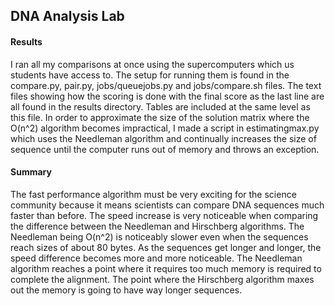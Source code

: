 ## DNA Analysis Lab

#### Results
I ran all my comparisons at once using the supercomputers which us students have
access to. The setup for running them is found in the compare.py, pair.py,
jobs/queuejobs.py and jobs/compare.sh files. The text files showing how the
scoring is done with the final score as the last line are all found in the
results directory. Tables are included at the same level as this file. In order
to approximate the size of the solution matrix where the O(n^2) algorithm becomes
impractical, I made a script in estimatingmax.py which uses the Needleman
algorithm and continually increases the size of sequence until the computer runs
out of memory and throws an exception.

#### Summary
The fast performance algorithm must be very exciting for the science community
because it means scientists can compare DNA sequences much faster than before.
The speed increase is very noticeable when comparing the difference between the
Needleman and Hirschberg algorithms. The Needleman being O(n^2) is noticeably
slower even when the sequences reach sizes of about 80 bytes. As the sequences
get longer and longer, the speed difference becomes more and more noticeable. The
Needleman algorithm reaches a point where it requires too much memory is required
to complete the alignment. The point where the Hirschberg algorithm maxes out the
memory is going to have way longer sequences.
